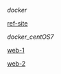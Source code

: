$docker$


[ref-site](https://devopscube.com/build-docker-image/)

_docker_centOS7_

[web-1](https://subscription.packtpub.com/book/cloud-&-networking/9781788626866/1/ch01lvl1sec05/installing-docker-on-centos)

[web-2](https://www.digitalocean.com/community/tutorials/how-to-install-and-use-docker-on-centos-7)
